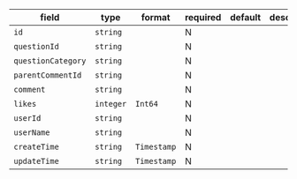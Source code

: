 | field | type | format | required | default | description |
|---|---|---|---|---|---|
| `id` | `string` |  | N |  |
| `questionId` | `string` |  | N |  |
| `questionCategory` | `string` |  | N |  |
| `parentCommentId` | `string` |  | N |  |
| `comment` | `string` |  | N |  |
| `likes` | `integer` | `Int64` | N |  |
| `userId` | `string` |  | N |  |
| `userName` | `string` |  | N |  |
| `createTime` | `string` | `Timestamp` | N |  |  |
| `updateTime` | `string` | `Timestamp` | N |  |  |
